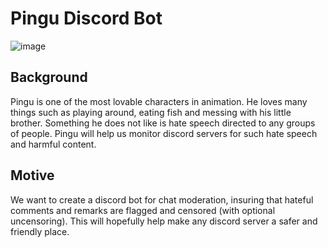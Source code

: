﻿# Pingu Discord Bot
![image](https://github.com/budechi/ethiks/assets/128566227/e7a3e238-8350-4fe0-8936-fbacb8235097)
## Background
Pingu is one of the most lovable characters in animation. He loves many things such as playing around, eating fish and messing with his little brother. Something he does not like is hate speech directed to any groups of people. Pingu will help us monitor discord servers for such hate speech and harmful content.

## Motive
We want to create a discord bot for chat moderation, insuring that hateful comments and remarks are flagged and censored (with optional uncensoring). This will hopefully help make any discord server a safer and friendly place.
